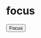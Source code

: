 # focus

<button href="javascript:(function(){'use strict';var e=document.createElement('style');document.head.appendChild(e),e.sheet.insertRule('*:focus{outline:1px solid cyan!important;}')})();">Focus</button>